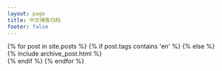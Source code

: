 ```yaml
---
layout: page
title: 中文博客归档
footer: false
---
```

<div id="blog-archives">
{% for post in site.posts %}
    {% if post.tags contains 'en' %}
	{% else %}
        <article>
            {% include archive_post.html %}
        </article>
	{% endif %}
{% endfor %}
</div>